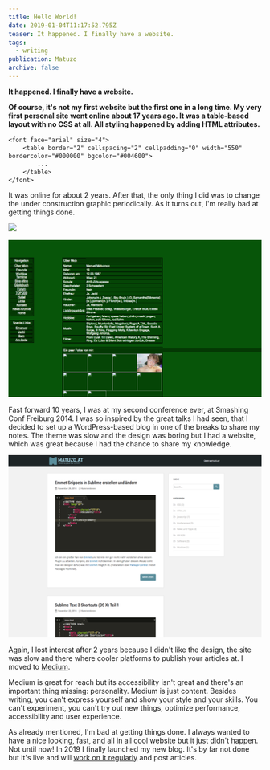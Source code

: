 ```yaml
---
title: Hello World!
date: 2019-01-04T11:17:52.795Z
teaser: It happened. I finally have a website.
tags:
  - writing
publication: Matuzo
archive: false
---
```

**It happened. I finally have a website.**

**Of course, it's not my first website but the first one in a long time. My very first personal site went online about 17 years ago. It was a table-based layout with no CSS at all. All styling happened by adding HTML attributes.**

```
<font face="arial" size="4">
    <table border="2" cellspacing="2" cellpadding="0" width="550" bordercolor="#000000" bgcolor="#004600">
        ...
    </table>
</font>
```

It was online for about 2 years. After that, the only thing I did was to change the under construction graphic periodically. As it turns out, I'm really bad at getting things done.

![](articles/matuzoat2014.png)

![My first personal website. A all-green table-based layout.](/static/img/uploads/screen-shot-2019-01-04-at-06.59.27.png)

Fast forward 10 years, I was at my second conference ever, at Smashing Conf Freiburg 2014. I was so inspired by the great talks I had seen, that I decided to set up a WordPress-based blog in one of the breaks to share my notes. The theme was slow and the design was boring but I had a website, which was great because I had the chance to share my knowledge.

![My second personal site. A web development blog in German.](/static/img/uploads/screen-shot-2019-01-04-at-07.16.18.png)

Again, I lost interest after 2 years because I didn't like the design, the site was slow and there where cooler platforms to publish your articles at. I moved to [Medium](https://medium.com/@matuzo/).

Medium is great for reach but its accessibility isn't great and there's an important thing missing: personality. Medium is just content. Besides writing, you can't express yourself and show your style and your skills. You can't experiment, you can't try out new things, optimize performance, accessibility and user experience.

As already mentioned, I'm bad at getting things done. I always wanted to have a nice looking, fast, and all in all cool website but it just didn't happen. Not until now! In 2019 I finally launched my new blog. It's by far not done but it's live and will [work on it regularly](https://github.com/matuzo/matuzoat) and post articles.
